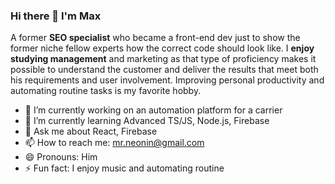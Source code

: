 ### Hi there 👋 I'm Max

A former <b>SEO specialist</b> who became a front-end dev just to show the former niche fellow experts how the correct code should look like. I <b>enjoy studying management</b> and marketing as that type of proficiency makes it possible to understand the customer and deliver the results that meet both his requirements and user involvement. Improving personal productivity and automating routine tasks is my favorite hobby.

- 🔭 I’m currently working on an automation platform for a carrier
- 🌱 I’m currently learning Advanced TS/JS, Node.js, Firebase
- 💬 Ask me about React, Firebase 
- 📫 How to reach me: mr.neonin@gmail.com
- 😄 Pronouns: Him
- ⚡ Fun fact: I enjoy music and automating routine
